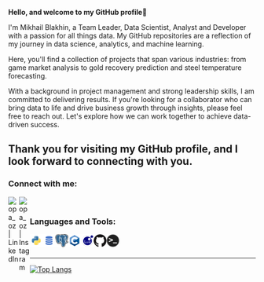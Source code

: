 <!--
**dsintheocean/dsintheocean** is a ✨ _special_ ✨ repository because its `README.md` (this file) appears on your GitHub profile.

Here are some ideas to get you started:

- 🔭 I’m currently working on ...
- 🌱 I’m currently learning ...
- 👯 I’m looking to collaborate on ...
- 🤔 I’m looking for help with ...
- 💬 Ask me about ...
- 📫 How to reach me: ...
- 😄 Pronouns: ...
- ⚡ Fun fact: ...
-->
**Hello, and welcome to my GitHub profile👋**

I'm Mikhail Blakhin, a Team Leader, Data Scientist, Analyst and Developer with a passion for all things data. My GitHub repositories are a reflection of my journey in data science, analytics, and machine learning.

Here, you'll find a collection of projects that span various industries: from game market analysis to gold recovery prediction and steel temperature forecasting.

With a background in project management and strong leadership skills, I am committed to delivering results.
If you're looking for a collaborator who can bring data to life and drive business growth through insights, please feel free to reach out. Let's explore how we can work together to achieve data-driven success.

**Thank you for visiting my GitHub profile, and I look forward to connecting with you.**
---
### Connect with me:
[<img align="left" alt="opa_oz | LinkedIn" width="22px" src="https://cdn.jsdelivr.net/npm/simple-icons@v3/icons/linkedin.svg" />][linkedin]
[<img align="left" alt="opa_oz | Instagram" width="22px" src="https://cdn.jsdelivr.net/npm/simple-icons@v3/icons/instagram.svg" />][instagram]

<br />

### Languages and Tools:
<img align="left" alt="Python" width="26px" src="https://raw.githubusercontent.com/github/explore/80688e429a7d4ef2fca1e82350fe8e3517d3494d/topics/python/python.png" />
<img align="left" alt="SQL" width="26px"
src="https://raw.githubusercontent.com/github/explore/80688e429a7d4ef2fca1e82350fe8e3517d3494d/topics/sql/sql.png" />
<img align="left" alt="PostgreSQL" width="26px" src="https://raw.githubusercontent.com/github/explore/80688e429a7d4ef2fca1e82350fe8e3517d3494d/topics/postgresql/postgresql.png" />
<img align="left" alt="C" width="26px"
src="https://raw.githubusercontent.com/github/explore/80688e429a7d4ef2fca1e82350fe8e3517d3494d/topics/c/c.png" />
<img align="left" alt="Lua" width="26px"
src="https://raw.githubusercontent.com/github/explore/80688e429a7d4ef2fca1e82350fe8e3517d3494d/topics/lua/lua.png" />
<img align="left" alt="GitHub" width="26px" src="https://raw.githubusercontent.com/github/explore/78df643247d429f6cc873026c0622819ad797942/topics/github/github.png" />
<img align="left" alt="Terminal" width="26px" src="https://raw.githubusercontent.com/github/explore/80688e429a7d4ef2fca1e82350fe8e3517d3494d/topics/terminal/terminal.png" />

<br />
<br />

---
<!--
<img align="left" alt="codeSTACKr's Github Stats" src="https://github-readme-stats.vercel.app/api?username=dsintheocean&show_icons=true&hide_border=true" />
-->
[![Top Langs](https://github-readme-stats.vercel.app/api/top-langs/?username=opa-oz&hide=jupyter,css,scss,html,c,makefile,dockerfile,shell,cmake)](https://github.com/anuraghazra/github-readme-stats)

[linkedin]: https://www.linkedin.com/in/mikhailblakhin/
[instagram]: https://www.instagram.com/iamintheocean/
